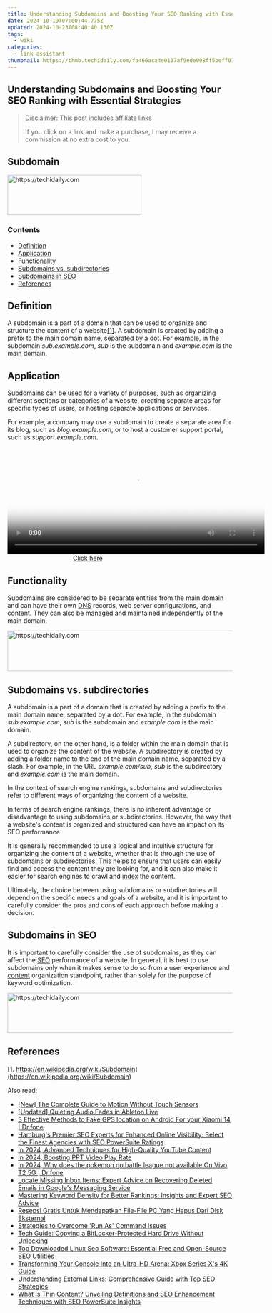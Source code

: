 ```yaml
---
title: Understanding Subdomains and Boosting Your SEO Ranking with Essential Strategies
date: 2024-10-19T07:00:44.775Z
updated: 2024-10-23T08:40:40.130Z
tags:
  - wiki
categories:
  - link-assistant
thumbnail: https://thmb.techidaily.com/fa466aca4e0117af9ede098ff5beff07b4b780680a77e468de6afed425dad313.jpg
---
```


## Understanding Subdomains and Boosting Your SEO Ranking with Essential Strategies

>  Disclaimer: This post includes affiliate links
>
>  If you click on a link and make a purchase, I may receive a commission at no extra cost to you.
>

## Subdomain

<!-- affiliate ads begin -->
<a href="https://aligracehair.sjv.io/c/5597632/1938745/19272" target="_top" id="1938745">
  <img src="//a.impactradius-go.com/display-ad/19272-1938745" border="0" alt="https://techidaily.com" width="300" height="90"/>
</a>
<img height="0" width="0" src="https://aligracehair.sjv.io/i/5597632/1938745/19272" style="position:absolute;visibility:hidden;" border="0" />
<!-- affiliate ads end -->

### Contents

* [Definition](https://tools.techidaily.com/link-assistant/products/)
* [Application](https://tools.techidaily.com/link-assistant/products/)
* [Functionality](https://tools.techidaily.com/link-assistant/products/)
* [Subdomains vs. subdirectories](https://tools.techidaily.com/link-assistant/products/)
* [Subdomains in SEO](https://tools.techidaily.com/link-assistant/products/)
* [References](https://tools.techidaily.com/link-assistant/products/)

## Definition

A subdomain is a part of a domain that can be used to organize and structure the content of a website[\[1\]](https://tools.techidaily.com/link-assistant/products/). A subdomain is created by adding a prefix to the main domain name, separated by a dot. For example, in the subdomain _sub.example.com_, _sub_ is the subdomain and _example.com_ is the main domain.

## Application

Subdomains can be used for a variety of purposes, such as organizing different sections or categories of a website, creating separate areas for specific types of users, or hosting separate applications or services.

For example, a company may use a subdomain to create a separate area for its blog, such as _blog.example.com_, or to host a customer support portal, such as _support.example.com_.

<!-- affiliate ads begin -->
<span id="1938141">
					<video width="576" height="240" style="cursor:pointer"
           poster="//a.impactradius-go.com/display-clicktoplayimage/1938141.png"
           onclick="if(!this.playClicked){this.play();this.setAttribute('controls',true);this.playClicked=true;}">
	   <source src="//a.impactradius-go.com/display-ad/22993-1938141">
	   <img src="//a.impactradius-go.com/display-clicktoplayimage/1938141.png" style="border: none; height: 100%; width: 100%; object-fit: contain">
	</video>
	<div style="width:360px;text-align:center"><a href="javascript:window.open(decodeURIComponent('https%3A%2F%2Fhomestyler.sjv.io%2Fc%2F5597632%2F1938141%2F22993'), '_blank');void(0);">Click here</a></div>
</span>
<img height="0" width="0" src="https://imp.pxf.io/i/5597632/1938141/22993" style="position:absolute;visibility:hidden;" border="0" />
<!-- affiliate ads end -->

## Functionality

Subdomains are considered to be separate entities from the main domain and can have their own [DNS](https://tools.techidaily.com/link-assistant/products/) records, web server configurations, and content. They can also be managed and maintained independently of the main domain.

<!-- affiliate ads begin -->
<a href="https://electronicx.pxf.io/c/5597632/1167086/14483" target="_top" id="1167086">
  <img src="//a.impactradius-go.com/display-ad/14483-1167086" border="0" alt="https://techidaily.com" width="728" height="90"/>
</a>
<img height="0" width="0" src="https://electronicx.pxf.io/i/5597632/1167086/14483" style="position:absolute;visibility:hidden;" border="0" />
<!-- affiliate ads end -->

## Subdomains vs. subdirectories

A subdomain is a part of a domain that is created by adding a prefix to the main domain name, separated by a dot. For example, in the subdomain _sub.example.com_, _sub_ is the subdomain and _example.com_ is the main domain.

A subdirectory, on the other hand, is a folder within the main domain that is used to organize the content of the website. A subdirectory is created by adding a folder name to the end of the main domain name, separated by a slash. For example, in the URL _example.com/sub_, _sub_ is the subdirectory and _example.com_ is the main domain.

In the context of search engine rankings, subdomains and subdirectories refer to different ways of organizing the content of a website.

In terms of search engine rankings, there is no inherent advantage or disadvantage to using subdomains or subdirectories. However, the way that a website's content is organized and structured can have an impact on its SEO performance.

It is generally recommended to use a logical and intuitive structure for organizing the content of a website, whether that is through the use of subdomains or subdirectories. This helps to ensure that users can easily find and access the content they are looking for, and it can also make it easier for search engines to crawl and [index](https://tools.techidaily.com/link-assistant/products/) the content.

Ultimately, the choice between using subdomains or subdirectories will depend on the specific needs and goals of a website, and it is important to carefully consider the pros and cons of each approach before making a decision.

## Subdomains in SEO

It is important to carefully consider the use of subdomains, as they can affect the [SEO](https://tools.techidaily.com/link-assistant/products/) performance of a website. In general, it is best to use subdomains only when it makes sense to do so from a user experience and [content](https://tools.techidaily.com/link-assistant/products/) organization standpoint, rather than solely for the purpose of keyword optimization.

<!-- affiliate ads begin -->
<a href="https://appsumo.8odi.net/c/5597632/2052060/7443" target="_top" id="2052060">
  <img src="//a.impactradius-go.com/display-ad/7443-2052060" border="0" alt="https://techidaily.com" width="728" height="90"/>
</a>
<img height="0" width="0" src="https://appsumo.8odi.net/i/5597632/2052060/7443" style="position:absolute;visibility:hidden;" border="0" />
<!-- affiliate ads end -->

## References

[1. https://en.wikipedia.org/wiki/Subdomain](https://en.wikipedia.org/wiki/Subdomain)

<ins class="adsbygoogle"
     style="display:block"
     data-ad-format="autorelaxed"
     data-ad-client="ca-pub-7571918770474297"
     data-ad-slot="1223367746"></ins>

<ins class="adsbygoogle"
     style="display:block"
     data-ad-client="ca-pub-7571918770474297"
     data-ad-slot="8358498916"
     data-ad-format="auto"
     data-full-width-responsive="true"></ins>

<span class="atpl-alsoreadstyle">Also read:</span>
<div><ul>
<li><a href="https://article-tips.techidaily.com/new-the-complete-guide-to-motion-without-touch-sensors/"><u>[New] The Complete Guide to Motion Without Touch Sensors</u></a></li>
<li><a href="https://fox-helps.techidaily.com/updated-quieting-audio-fades-in-ableton-live/"><u>[Updated] Quieting Audio Fades in Ableton Live</u></a></li>
<li><a href="https://android-location.techidaily.com/3-effective-methods-to-fake-gps-location-on-android-for-your-xiaomi-14-drfone-by-drfone-virtual/"><u>3 Effective Methods to Fake GPS location on Android For your Xiaomi 14 | Dr.fone</u></a></li>
<li><a href="https://win-top.techidaily.com/hamburgs-premier-seo-experts-for-enhanced-online-visibility-select-the-finest-agencies-with-seo-powersuite-ratings/"><u>Hamburg's Premier SEO Experts for Enhanced Online Visibility: Select the Finest Agencies with SEO PowerSuite Ratings</u></a></li>
<li><a href="https://youtube-clips.techidaily.com/in-2024-advanced-techniques-for-high-quality-youtube-content/"><u>In 2024, Advanced Techniques for High-Quality YouTube Content</u></a></li>
<li><a href="https://extra-tips.techidaily.com/in-2024-boosting-ppt-video-play-rate/"><u>In 2024, Boosting PPT Video Play Rate</u></a></li>
<li><a href="https://change-location.techidaily.com/in-2024-why-does-the-pokemon-go-battle-league-not-available-on-vivo-t2-5g-drfone-by-drfone-virtual-android/"><u>In 2024, Why does the pokemon go battle league not available On Vivo T2 5G | Dr.fone</u></a></li>
<li><a href="https://techtrends.techidaily.com/locate-missing-inbox-items-expert-advice-on-recovering-deleted-emails-in-googles-messaging-service/"><u>Locate Missing Inbox Items: Expert Advice on Recovering Deleted Emails in Google's Messaging Service</u></a></li>
<li><a href="https://win-top.techidaily.com/mastering-keyword-density-for-better-rankings-insights-and-expert-seo-advice/"><u>Mastering Keyword Density for Better Rankings: Insights and Expert SEO Advice</u></a></li>
<li><a href="https://win-top.techidaily.com/resepsi-gratis-untuk-mendapatkan-file-file-pc-yang-hapus-dari-disk-eksternal/"><u>Resepsi Gratis Untuk Mendapatkan File-File PC Yang Hapus Dari Disk Eksternal</u></a></li>
<li><a href="https://windows11.techidaily.com/strategies-to-overcome-run-as-command-issues/"><u>Strategies to Overcome 'Run As' Command Issues</u></a></li>
<li><a href="https://win-top.techidaily.com/tech-guide-copying-a-bitlocker-protected-hard-drive-without-unlocking/"><u>Tech Guide: Copying a BitLocker-Protected Hard Drive Without Unlocking</u></a></li>
<li><a href="https://win-top.techidaily.com/top-downloaded-linux-seo-software-essential-free-and-open-source-seo-utilities/"><u>Top Downloaded Linux Seo Software: Essential Free and Open-Source SEO Utilities</u></a></li>
<li><a href="https://games-able.techidaily.com/transforming-your-console-into-an-ultra-hd-arena-xbox-series-xs-4k-guide/"><u>Transforming Your Console Into an Ultra-HD Arena: Xbox Series X's 4K Guide</u></a></li>
<li><a href="https://win-top.techidaily.com/understanding-external-links-comprehensive-guide-with-top-seo-strategies/"><u>Understanding External Links: Comprehensive Guide with Top SEO Strategies</u></a></li>
<li><a href="https://win-top.techidaily.com/what-is-thin-content-unveiling-definitions-and-seo-enhancement-techniques-with-seo-powersuite-insights/"><u>What Is Thin Content? Unveiling Definitions and SEO Enhancement Techniques with SEO PowerSuite Insights</u></a></li>
</ul></div>

